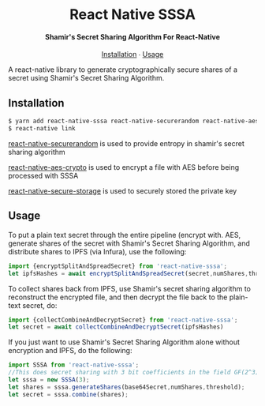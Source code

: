 <h1 align="center">
  React Native SSSA
</h1>

<h4 align="center">
  Shamir's Secret Sharing Algorithm For React-Native
</h4>

<p align="center">
  <a href="#installation">Installation</a> ∙
  <a href="#usage">Usage</a>
</p>

A react-native library to generate cryptographically secure shares of a secret using Shamir's Secret Sharing Algorithm.


## Installation

```bash
$ yarn add react-native-sssa react-native-securerandom react-native-aes-crypto react-native-secure-storage
$ react-native link
```

[react-native-securerandom](https://github.com/rh389/react-native-securerandom#manual-linking) is used to provide entropy in shamir's secret sharing algorithm 

[react-native-aes-crypto](https://github.com/tectiv3/react-native-aes#Installation) is used to encrypt a file with AES before being processed with SSSA

[react-native-secure-storage](https://github.com/oyyq99999/react-native-secure-storage#manual-installation) is used to securely stored the private key 

## Usage
To put a plain text secret through the entire pipeline (encrypt with. AES, generate shares of the secret with Shamir's Secret Sharing Algorithm, and distribute shares to IPFS (via Infura), use the following:  

```javascript
import {encryptSplitAndSpreadSecret} from 'react-native-sssa';
let ipfsHashes = await encryptSplitAndSpreadSecret(secret,numShares,threshold)
```
To collect shares back from IPFS, use Shamir's secret sharing algorithm to reconstruct the encrypted file, and then decrypt the file back to the plain-text secret, do:

```javascript
import {collectCombineAndDecryptSecret} from 'react-native-sssa';
let secret = await collectCombineAndDecryptSecret(ipfsHashes)
```
If you just want to use Shamir's Secret Sharing Algorithm alone without encryption and IPFS, do the following:

```javascript
import SSSA from 'react-native-sssa';
//This does secret sharing with 3 bit coefficients in the field GF(2^3).
let sssa = new SSSA(3); 
let shares = sssa.generateShares(base64Secret,numShares,threshold);
let secret = sssa.combine(shares);


